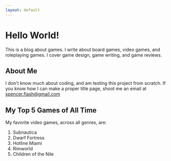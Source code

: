 ```yaml
---
layout: default
---
```


# Hello World!

This is a blog about games. I write about board games, video games, and roleplaying games. I cover game design, game writing, and game reviews.

## About Me
I don't know much about coding, and am testing this project from scratch. If you know how I can make a proper title page, shoot me an email at spencer.flash@gmail.com

## My Top 5 Games of All Time

My favorite video games, across all genres, are:

1.  Subnautica
2.  Dwarf Fortress
3.  Hotline Miami
4.  Rimworld
5.  Children of the Nile